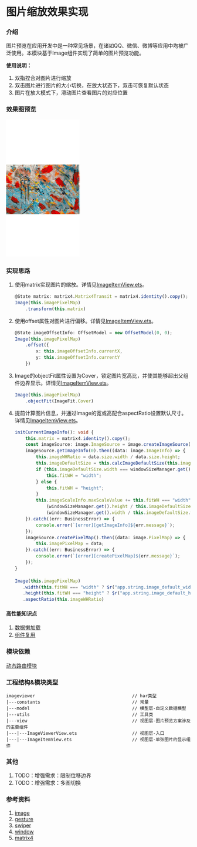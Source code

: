 # 图片缩放效果实现

### 介绍

图片预览在应用开发中是一种常见场景，在诸如QQ、微信、微博等应用中均被广泛使用。本模块基于Image组件实现了简单的图片预览功能。

**使用说明：**

1. 双指捏合对图片进行缩放
1. 双击图片进行图片的大小切换，在放大状态下，双击可恢复默认状态
1. 图片在放大模式下，滑动图片查看图片的对应位置

### 效果图预览

![demo](../../entry/src/main/resources/base/media/image_viewer.gif)

### 实现思路

1. 使用matrix实现图片的缩放。详情见[ImageItemView.ets](./src/main/ets/view/ImageItemView.ets)。
    ```typescript
    @State matrix: matrix4.Matrix4Transit = matrix4.identity().copy();
    Image(this.imagePixelMap)
        .transform(this.matrix)
    ```
1. 使用offset属性对图片进行偏移。详情见[ImageItemView.ets](./src/main/ets/view/ImageItemView.ets)。
    ```typescript
    @State imageOffsetInfo: OffsetModel = new OffsetModel(0, 0);
    Image(this.imagePixelMap)
        .offset({
            x: this.imageOffsetInfo.currentX,
            y: this.imageOffsetInfo.currentY
        })
    ```
1. Image的objectFit属性设置为Cover，锁定图片宽高比，并使其能够超出父组件边界显示。详情见[ImageItemView.ets](./src/main/ets/view/ImageItemView.ets)。
   ```typescript
   Image(this.imagePixelMap)
       .objectFit(ImageFit.Cover)
   ```
1. 提前计算图片信息，并通过Image的宽或高配合aspectRatio设置默认尺寸。详情见[ImageItemView.ets](./src/main/ets/view/ImageItemView.ets)。
   ```typescript
   initCurrentImageInfo(): void {
       this.matrix = matrix4.identity().copy();
       const imageSource: image.ImageSource = image.createImageSource(this.imageUri);
       imageSource.getImageInfo(0).then((data: image.ImageInfo) => {
           this.imageWHRatio = data.size.width / data.size.height;
           this.imageDefaultSize = this.calcImageDefaultSize(this.imageWHRatio, windowSizeManager.get());
           if (this.imageDefaultSize.width === windowSizeManager.get().width) {
               this.fitWH = "width";
           } else {
               this.fitWH = "height";
           }
           this.imageScaleInfo.maxScaleValue += this.fitWH === "width" ? 
               (windowSizeManager.get().height / this.imageDefaultSize.height) : 
               (windowSizeManager.get().width / this.imageDefaultSize.width);
       }).catch((err: BusinessError) => {
           console.error(`[error][getImageInfo]${err.message}`);
       });
       imageSource.createPixelMap().then((data: image.PixelMap) => {
           this.imagePixelMap = data;
       }).catch((err: BusinessError) => {
           console.error(`[error][createPixelMap]${err.message}`);
       });
   }
   
   Image(this.imagePixelMap)
      .width(this.fitWH === "width" ? $r("app.string.image_default_width") : undefined)
      .height(this.fitWH === "height" ? $r("app.string.image_default_height") : undefined)
      .aspectRatio(this.imageWHRatio)
   ```

#### 高性能知识点

1. [数据懒加载](https://developer.huawei.com/consumer/cn/doc/harmonyos-guides-V4/arkts-rendering-control-lazyforeach-0000001820879609-V4)
1. [组件复用](https://developer.huawei.com/consumer/cn/doc/harmonyos-guides/arkts-create-custom-components-0000001820999549#ZH-CN_TOPIC_0000001820999549__自定义组件的基本结构)

### 模块依赖

[动态路由模块](../routermodule/src/main/ets/router)

### 工程结构&模块类型

```
imageviewer                                     // har类型
|---constants                                   // 常量
|---model                                       // 模型层-自定义数据模型
|---utils                                       // 工具类
|---view                                        // 视图层-图片预览方案涉及的主要组件
|---|---ImageViewerView.ets                     // 视图层-入口
|---|---ImageItemView.ets                       // 视图层-单张图片的显示组件
```

### 其他

1. TODO：增强需求：限制位移边界
1. TODO：增强需求：多图切换

### 参考资料

1. [image](https://developer.harmonyos.com/cn/docs/documentation/doc-references-V2/ts-basic-components-image-0000001580026342-V2?catalogVersion=V2)
1. [gesture](https://developer.harmonyos.com/cn/docs/documentation/doc-references-V2/3_3_u624b_u52bf_u5904_u7406-0000001580185734-V2v)
1. [swiper](https://developer.harmonyos.com/cn/docs/documentation/doc-references-V2/ts-container-swiper-0000001630306301-V2)
1. [window](https://developer.harmonyos.com/cn/docs/documentation/doc-references-V2/js-apis-window-0000001630146157-V2)
1. [matrix4](https://developer.huawei.com/consumer/cn/doc/harmonyos-references/js-apis-matrix4-0000001820880769)